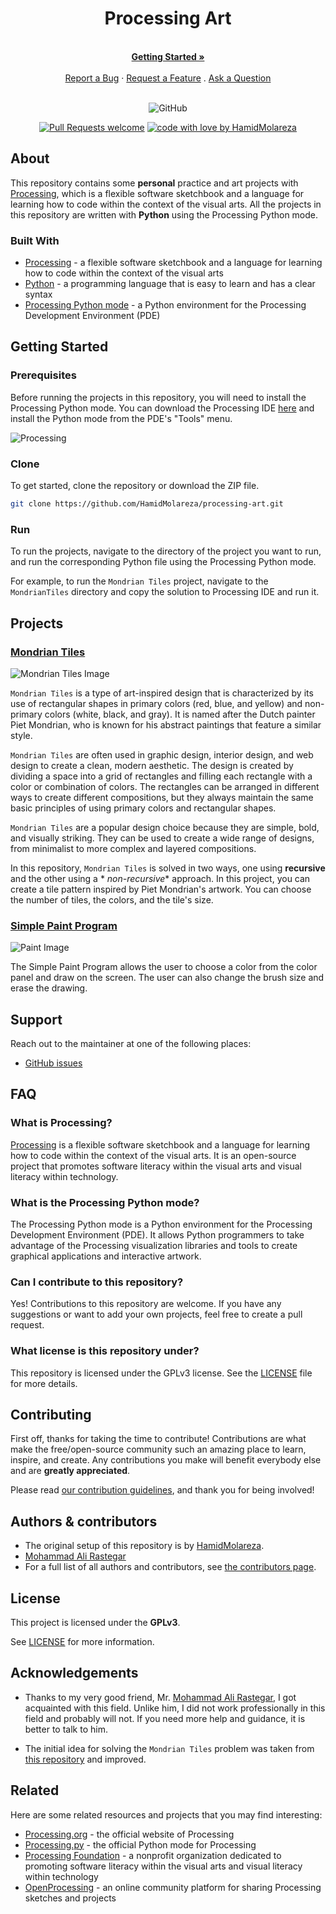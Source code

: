 <div align="center">
  <h1>Processing Art</h1>
  <br />
  <a href="#getting-started"><strong>Getting Started »</strong></a>
  <br />
  <br />
  <a href="https://github.com/HamidMolareza/processing-art/issues/new?assignees=&labels=bug&template=BUG_REPORT.md&title=bug%3A+">Report a Bug</a>
  ·
  <a href="https://github.com/HamidMolareza/processing-art/issues/new?assignees=&labels=enhancement&template=FEATURE_REQUEST.md&title=feat%3A+">Request a Feature</a>
  .
  <a href="https://github.com/HamidMolareza/processing-art/issues/new?assignees=&labels=question&template=SUPPORT_QUESTION.md&title=support%3A+">Ask a Question</a>
</div>

<div align="center">
<br />

![GitHub](https://img.shields.io/github/license/HamidMolareza/processing-art)

[![Pull Requests welcome](https://img.shields.io/badge/PRs-welcome-ff69b4.svg?style=flat-square)](https://github.com/HamidMolareza/processing-art/issues?q=is%3Aissue+is%3Aopen+label%3A%22help+wanted%22)
[![code with love by HamidMolareza](https://img.shields.io/badge/%3C%2F%3E%20with%20%E2%99%A5%20by-HamidMolareza-ff1414.svg?style=flat-square)](https://github.com/HamidMolareza)

</div>

## About

This repository contains some **personal** practice and art projects with [Processing](https://processing.org/), which
is a flexible software sketchbook and a language for learning how to code within the context of the visual arts. All the
projects in this repository are written with **Python** using the Processing Python mode.

### Built With

- [Processing](https://processing.org/) - a flexible software sketchbook and a language for learning how to code within
  the context of the visual arts
- [Python](https://www.python.org/) - a programming language that is easy to learn and has a clear syntax
- [Processing Python mode](https://py.processing.org/) - a Python environment for the Processing Development
  Environment (PDE)

## Getting Started

### Prerequisites

Before running the projects in this repository, you will need to install the Processing Python mode. You can download
the Processing IDE [here](https://processing.org/download/) and install the Python mode from the PDE's "Tools" menu.

![Processing](docs/images/Processing.png)

### Clone

To get started, clone the repository or download the ZIP file.

```bash
git clone https://github.com/HamidMolareza/processing-art.git
```

### Run

To run the projects, navigate to the directory of the project you want to run, and run the corresponding Python file
using the Processing Python mode.

For example, to run the `Mondrian Tiles` project, navigate to the `MondrianTiles` directory and copy the solution to
Processing IDE and run it.

## Projects

### [Mondrian Tiles](Projects/MondrianTiles)

![Mondrian Tiles Image](docs/images/MondrianTiles.png)

`Mondrian Tiles` is a type of art-inspired design that is characterized by its use of rectangular shapes in primary
colors (red, blue, and yellow) and non-primary colors (white, black, and gray). It is named after the Dutch painter Piet
Mondrian, who is known for his abstract paintings that feature a similar style.

`Mondrian Tiles` are often used in graphic design, interior design, and web design to create a clean, modern aesthetic.
The design is created by dividing a space into a grid of rectangles and filling each rectangle with a color or
combination of colors. The rectangles can be arranged in different ways to create different compositions, but they
always maintain the same basic principles of using primary colors and rectangular shapes.

`Mondrian Tiles` are a popular design choice because they are simple, bold, and visually striking. They can be used to
create a wide range of designs, from minimalist to more complex and layered compositions.

In this repository, `Mondrian Tiles` is solved in two ways, one using **recursive** and the other using a *
*non-recursive**
approach. In this project, you can create a tile pattern inspired by Piet Mondrian's artwork. You can choose the number
of tiles, the colors, and the tile's size.

### [Simple Paint Program](Projects/Paint)

![Paint Image](docs/images/Paint.png)

The Simple Paint Program allows the user to choose a color from the color panel and draw on the screen. The user can
also change the brush size and erase the drawing.

## Support

Reach out to the maintainer at one of the following places:

- [GitHub issues](https://github.com/HamidMolareza/processing-art/issues/new?assignees=&labels=question&template=SUPPORT_QUESTION.md&title=support%3A+)

## FAQ

### What is Processing?

[Processing](https://processing.org/) is a flexible software sketchbook and a language for learning how to code within
the context of the visual
arts. It is an open-source project that promotes software literacy within the visual arts and visual literacy within
technology.

### What is the Processing Python mode?

The Processing Python mode is a Python environment for the Processing Development Environment (PDE). It allows Python
programmers to take advantage of the Processing visualization libraries and tools to create graphical applications and
interactive artwork.

### Can I contribute to this repository?

Yes! Contributions to this repository are welcome. If you have any suggestions or want to add your own projects, feel
free to create a pull request.

### What license is this repository under?

This repository is licensed under the GPLv3 license. See the [LICENSE](LICENSE) file for more details.

## Contributing

First off, thanks for taking the time to contribute! Contributions are what make the free/open-source community such an
amazing place to learn, inspire, and create. Any contributions you make will benefit everybody else and are **greatly
appreciated**.

Please read [our contribution guidelines](docs/CONTRIBUTING.md), and thank you for being involved!

## Authors & contributors

- The original setup of this repository is by [HamidMolareza](https://github.com/HamidMolareza).
- [Mohammad Ali Rastegar](github.com/mohras148/)
- For a full list of all authors and contributors,
  see [the contributors page](https://github.com/HamidMolareza/processing-art/contributors).

## License

This project is licensed under the **GPLv3**.

See [LICENSE](LICENSE) for more information.

## Acknowledgements

- Thanks to my very good friend, Mr. [Mohammad Ali Rastegar](https://github.com/mohras148/), I got acquainted with this
  field.
  Unlike him, I did not work professionally in this field and probably will not. If you need more help and guidance, it
  is better to talk to him.

- The initial idea for solving the `Mondrian Tiles` problem was taken
  from [this repository](https://github.com/erdavids/Mondrian-Tiles) and improved.

## Related

Here are some related resources and projects that you may find interesting:

- [Processing.org](https://processing.org/) - the official website of Processing
- [Processing.py](https://py.processing.org/) - the official Python mode for Processing
- [Processing Foundation](https://processingfoundation.org/) - a nonprofit organization dedicated to promoting software
  literacy within the visual arts and visual literacy within technology
- [OpenProcessing](https://www.openprocessing.org/) - an online community platform for sharing Processing sketches and
  projects